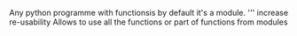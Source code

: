 Any python programme with functionsis by default it's a module. 
''' 
increase re-usability
Allows to use all the functions or part of functions from modules
